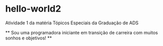 # hello-world2
Atividade 1 da matéria Tópicos Especiais da Graduação de ADS

** Sou uma programadora iniciante em transição de carreira com muitos sonhos e objetivos! **
